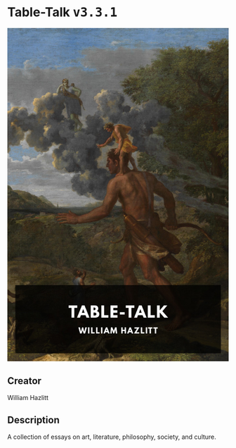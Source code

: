 
# Table-Talk <kbd>v3.3.1</kbd>

<center>
  <img src="./cover-1024.jpg"/>
</center>

## Creator
William Hazlitt

## Description
A collection of essays on art, literature, philosophy, society, and culture.
